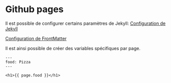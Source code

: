 # Github pages

Il est possible de configurer certains paramètres de Jekyll:
[Configuration de Jekyll](https://help.github.com/articles/configuring-jekyll/)

[Configuration de FrontMatter](https://jekyllrb.com/docs/front-matter/)

Il est ainsi possible de créer des variables spécifiques par page.
```
---
food: Pizza
---

<h1>{{ page.food }}</h1>
```
